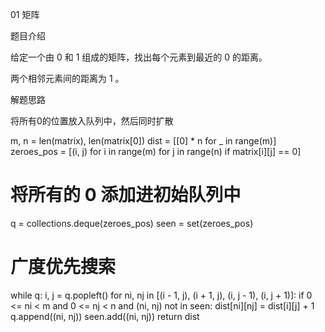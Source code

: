 01 矩阵

题目介绍

给定一个由 0 和 1 组成的矩阵，找出每个元素到最近的 0 的距离。

两个相邻元素间的距离为 1 。

解题思路

将所有0的位置放入队列中，然后同时扩散

m, n = len(matrix), len(matrix[0])
dist = [[0] * n for _ in range(m)]
zeroes_pos = [(i, j) for i in range(m) for j in range(n) if matrix[i][j] == 0]
# 将所有的 0 添加进初始队列中
q = collections.deque(zeroes_pos)
seen = set(zeroes_pos)
# 广度优先搜索
while q:
	i, j = q.popleft()
    for ni, nj in [(i - 1, j), (i + 1, j), (i, j - 1), (i, j + 1)]:
    	if 0 <= ni < m and 0 <= nj < n and (ni, nj) not in seen:
        	dist[ni][nj] = dist[i][j] + 1
            q.append((ni, nj))
            seen.add((ni, nj))
return dist
